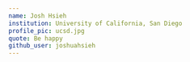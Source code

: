 ```yaml
---
name: Josh Hsieh
institution: University of California, San Diego
profile_pic: ucsd.jpg
quote: Be happy
github_user: joshuahsieh
---
```

